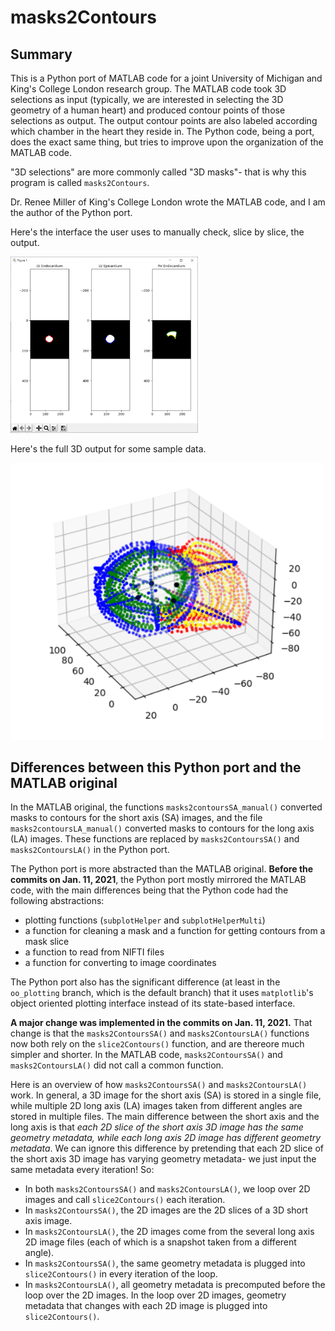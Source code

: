 # masks2Contours

## Summary

This is a Python port of MATLAB code for a joint University of Michigan and King's College London research group. The MATLAB code took 3D selections as input (typically, we are interested in selecting the 3D geometry of a human heart) and produced contour points of those selections as output. The output contour points are also labeled according which chamber in the heart they reside in. The Python code, being a port, does the exact same thing, but tries to improve upon the organization of the MATLAB code.

"3D selections" are more commonly called "3D masks"- that is why this program is called `masks2Contours`.

Dr. Renee Miller of King's College London wrote the MATLAB code, and I am the author of the Python port.

Here's the interface the user uses to manually check, slice by slice, the output.

<img src = "images/SA.PNG" width = 300>

Here's the full 3D output for some sample data.

<img src = "images/output.PNG" width = 500>

## Differences between this Python port and the MATLAB original 

In the MATLAB original, the functions `masks2contoursSA_manual()` converted masks to contours for the short axis (SA) images, and the file `masks2contoursLA_manual()` converted masks to contours for the long axis (LA) images. These functions are replaced by `masks2ContoursSA()` and `masks2ContoursLA()` in the Python port.

The Python port is more abstracted than the MATLAB original. **Before the commits on Jan. 11, 2021**, the Python port mostly mirrored the MATLAB code, with the main differences being that the Python code had the following abstractions:
- plotting functions (`subplotHelper` and `subplotHelperMulti`)
- a function for cleaning a mask and a function for getting contours from a mask slice
- a function to read from NIFTI files
- a function for converting to image coordinates

The Python port also has the significant difference (at least in the `oo_plotting` branch, which is the default branch) that it uses `matplotlib`'s object oriented plotting interface instead of its state-based interface.

**A major change was implemented in the commits on Jan. 11, 2021.** That change is that the `masks2ContoursSA()` and `masks2ContoursLA()` functions now both rely on the `slice2Contours()` function, and are thereore much simpler and shorter. In the MATLAB code, `masks2ContoursSA()` and `masks2ContoursLA()` did not call a common function.

Here is an overview of how `masks2ContoursSA()` and `masks2ContoursLA()` work. In general, a 3D image for the short axis (SA) is stored in a single file, while multiple 2D long axis (LA) images taken from different angles are stored in multiple files. The main difference between the short axis and the long axis is that *each 2D slice of the short axis 3D image has the same geometry metadata, while each long axis 2D image has different geometry metadata*. We can ignore this difference by pretending that each 2D slice of the short axis 3D image has varying geometry metadata- we just input the same metadata every iteration! So:

- In both `masks2ContoursSA()` and `masks2ContoursLA()`, we loop over 2D images and call `slice2Contours()` each iteration. 
- In `masks2ContoursSA()`, the 2D images are the 2D slices of a 3D short axis image.
- In `masks2ContoursLA()`, the 2D images come from the several long axis 2D image files (each of which is a snapshot taken from a different angle).
- In `masks2ContoursSA()`, the same geometry metadata is plugged into `slice2Contours()` in every iteration of the loop.
- In `masks2ContoursLA()`, all geometry metadata is precomputed before the loop over the 2D images. In the loop over 2D images, geometry metadata that changes with each 2D image is plugged into `slice2Contours()`.
